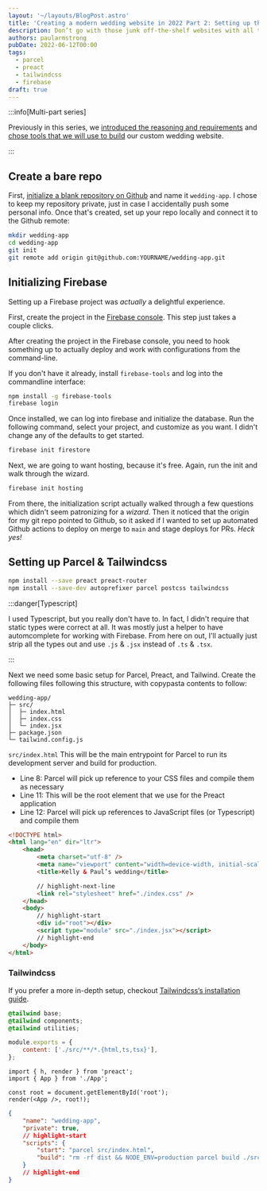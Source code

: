 ```yaml
---
layout: '~/layouts/BlogPost.astro'
title: 'Creating a modern wedding website in 2022 Part 2: Setting up the repository and Firebase'
description: Don’t go with those junk off-the-shelf websites with all the upsells on them. Make your wedding website yourself.
authors: paularmstrong
pubDate: 2022-06-12T00:00
tags:
  - parcel
  - preact
  - tailwindcss
  - firebase
draft: true
---
```


:::info[Multi-part series]

Previously in this series, we [introduced the reasoning and requirements](index.mdx) and [chose tools that we will use to build](part-1.mdx) our custom wedding website.

:::

## Create a bare repo

First, [initialize a blank repository on Github](https://github.com/new) and name it `wedding-app`. I chose to keep my repository private, just in case I accidentally push some personal info. Once that's created, set up your repo locally and connect it to the Github remote:

```bash
mkdir wedding-app
cd wedding-app
git init
git remote add origin git@github.com:YOURNAME/wedding-app.git
```

## Initializing Firebase

Setting up a Firebase project was _actually_ a delightful experience.

First, create the project in the [Firebase console](https://console.firebase.google.com/u/0/). This step just takes a couple clicks.

After creating the project in the Firebase console, you need to hook something up to actually deploy and work with configurations from the command-line.

If you don't have it already, install `firebase-tools` and log into the commandline interface:

```bash npm2yarn
npm install -g firebase-tools
firebase login
```

Once installed, we can log into firebase and initialize the database. Run the following command, select your project, and customize as you want. I didn't change any of the defaults to get started.

```bash
firebase init firestore
```

Next, we are going to want hosting, because it's free. Again, run the init and walk through the wizard.

```bash
firebase init hosting
```

From there, the initialization script actually walked through a few questions which didn't seem patronizing for a _wizard_. Then it noticed that the origin for my git repo pointed to Github, so it asked if I wanted to set up automated Github actions to deploy on merge to `main` and stage deploys for PRs. _Heck yes!_

<!-- truncate -->

## Setting up Parcel & Tailwindcss

```bash npm2yarn
npm install --save preact preact-router
npm install --save-dev autoprefixer parcel postcss tailwindcss
```

:::danger[Typescript]

I used Typescript, but you really don't have to. In fact, I didn't require that static types were correct at all. It was mostly just a helper to have automcomplete for working with Firebase. From here on out, I'll actually just strip all the types out and use `.js` & `.jsx` instead of `.ts` & `.tsx`.

:::

Next we need some basic setup for Parcel, Preact, and Tailwind. Create the following files following this structure, with copypasta contents to follow:

```
wedding-app/
├─ src/
│  ├─ index.html
│  ├─ index.css
│  └─ index.jsx
├─ package.json
└─ tailwind.config.js
```

<code>src/index.html</code> This will be the main entrypoint for Parcel to run its development server and build for production.

- Line 8: Parcel will pick up reference to your CSS files and compile them as necessary
- Line 11: This will be the root element that we use for the Preact application
- Line 12: Parcel will pick up references to JavaScript files (or Typescript) and compile them

```html title="src/index.html" showLineNumbers
<!DOCTYPE html>
<html lang="en" dir="ltr">
	<head>
		<meta charset="utf-8" />
		<meta name="viewport" content="width=device-width, initial-scale=1" />
		<title>Kelly & Paul’s wedding</title>

		// highlight-next-line
		<link rel="stylesheet" href="./index.css" />
	</head>
	<body>
		// highlight-start
		<div id="root"></div>
		<script type="module" src="./index.jsx"></script>
		// highlight-end
	</body>
</html>
```

### Tailwindcss

If you prefer a more in-depth setup, checkout [Tailwindcss‘s installation guide](https://tailwindcss.com/docs/installation).

```css title="src/index.css"
@tailwind base;
@tailwind components;
@tailwind utilities;
```

```js title="tailwind.config.js"
module.exports = {
	content: ['./src/**/*.{html,ts,tsx}'],
};
```

```tsx title="src/index.jsx"
import { h, render } from 'preact';
import { App } from './App';

const root = document.getElementById('root');
render(<App />, root!);
```

```json title="package.json"
{
	"name": "wedding-app",
	"private": true,
	// highlight-start
	"scripts": {
		"start": "parcel src/index.html",
		"build": "rm -rf dist && NODE_ENV=production parcel build ./src/*.html --public-url /"
	}
	// highlight-end
}
```
